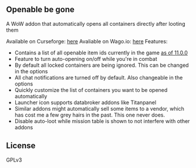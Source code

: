## Openable be gone
A WoW addon that automatically opens all containers directly after looting them

Available on Curseforge: [here](https://curseforge.com/wow/addons/auto-open-anything-updated)
Avaliable on Wago.io: [here](https://addons.wago.io/addons/openable-be-gone)
Features:
* Contains a list of all openable item ids currently in the game [as of 11.0.0](https://www.wowhead.com/items?filter=11;1;0)
* Feature to turn auto-opening on/off while you're in combat
* By default all locked containers are being ignored. This can be changed in the options
* All chat notifications are turned off by default. Also changeable in the options
* Quickly customize the list of containers you want to be opened automatically
* Launcher icon supports databroker addons like Titanpanel
* Similar addons might automatically sell some items to a vendor, which has cost me a few grey hairs in the past. This one never does.
* Disable auto-loot while mission table is shown to not interfere with other addons

## License
GPLv3
